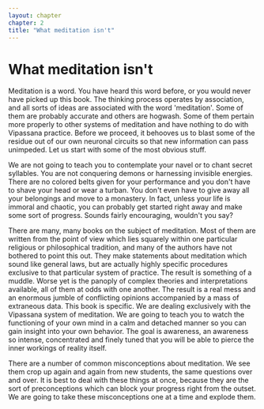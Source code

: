 ```yaml
---
layout: chapter
chapter: 2
title: "What meditation isn't"
---
```


# What meditation isn't

Meditation is a word. You have heard this word before, or you would never have picked up this book. The thinking process operates by association, and all sorts of ideas are associated with the word 'meditation'. Some of them are probably accurate and others are hogwash. Some of them pertain more properly to other systems of meditation and have nothing to do with Vipassana practice. Before we proceed, it behooves us to blast some of the residue out of our own neuronal circuits so that new information can pass unimpeded. Let us start with some of the most obvious stuff.

We are not going to teach you to contemplate your navel or to chant secret syllables. You are not conquering demons or harnessing invisible energies. There are no colored belts given for your performance and you don't have to shave your head or wear a turban. You don't even have to give away all your belongings and move to a monastery. In fact, unless your life is immoral and chaotic, you can probably get started right away and make some sort of progress. Sounds fairly encouraging, wouldn't you say?

There are many, many books on the subject of meditation. Most of them are written from the point of view which lies squarely within one particular religious or philosophical tradition, and many of the authors have not bothered to point this out. They make statements about meditation which sound like general laws, but are actually highly specific procedures exclusive to that particular system of practice. The result is something of a muddle. Worse yet is the panoply of complex theories and interpretations available, all of them at odds with one another. The result is a real mess and an enormous jumble of conflicting opinions accompanied by a mass of extraneous data. This book is specific. We are dealing exclusively with the Vipassana system of meditation. We are going to teach you to watch the functioning of your own mind in a calm and detached manner so you can gain insight into your own behavior. The goal is awareness, an awareness so intense, concentrated and finely tuned that you will be able to pierce the inner workings of reality itself.

There are a number of common misconceptions about meditation. We see them crop up again and again from new students, the same questions over and over. It is best to deal with these things at once, because they are the sort of preconceptions which can block your progress right from the outset. We are going to take these misconceptions one at a time and explode them.
